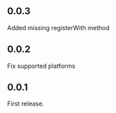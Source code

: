 ## 0.0.3

Added missing registerWith method

## 0.0.2

Fix supported platforms

## 0.0.1

First release.
